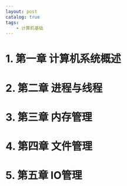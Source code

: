 ```yaml
---
layout: post
catalog: true
tags:
    - 计算机基础
---
```


# 1. 第一章 计算机系统概述

# 2. 第二章 进程与线程

# 3. 第三章 内存管理

# 4. 第四章 文件管理

# 5. 第五章 IO管理

